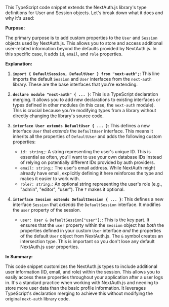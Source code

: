 This TypeScript code snippet extends the NextAuth.js library's type definitions for User and Session objects. Let's break down what it does and why it's used:

**Purpose:**

The primary purpose is to add custom properties to the `User` and `Session` objects used by NextAuth.js. This allows you to store and access additional user-related information beyond the defaults provided by NextAuth.js. In this specific case, it adds `id`, `email`, and `role` properties.

**Explanation:**

1. **`import { DefaultSession, DefaultUser } from "next-auth";`**: This line imports the default `Session` and `User` interfaces from the `next-auth` library. These are the base interfaces that you're extending.

2. **`declare module "next-auth" { ... }`**: This is a TypeScript declaration merging. It allows you to add new declarations to existing interfaces or types defined in other modules (in this case, the `next-auth` module). This is crucial because you're modifying types from a library without directly changing the library's source code.

3. **`interface User extends DefaultUser { ... }`**: This defines a new interface `User` that _extends_ the `DefaultUser` interface. This means it inherits all the properties of `DefaultUser` and adds the following custom properties:

   - `id: string;`: A string representing the user's unique ID. This is essential as often, you'll want to use your own database IDs instead of relying on potentially different IDs provided by auth providers.
   - `email: string;`: The user's email address. While NextAuth might already have email, explicitly defining it here reinforces the type and makes it easier to work with.
   - `role?: string;`: An optional string representing the user's role (e.g., "admin", "editor", "user"). The `?` makes it optional.

4. **`interface Session extends DefaultSession { ... }`**: This defines a new interface `Session` that _extends_ the `DefaultSession` interface. It modifies the `user` property of the session.
   - `user: User & DefaultSession["user"];`: This is the key part. It ensures that the `user` property within the `Session` object has _both_ the properties defined in your custom `User` interface _and_ the properties of the default `User` object from NextAuth.js. The `&` symbol creates an intersection type. This is important so you don't lose any default NextAuth.js user properties.

**In Summary:**

This code snippet customizes the NextAuth.js types to include additional user information (ID, email, and role) within the session. This allows you to easily access these properties throughout your application after a user logs in. It's a standard practice when working with NextAuth.js and needing to store more user data than the basic profile information. It leverages TypeScript's declaration merging to achieve this without modifying the original `next-auth` library code.
